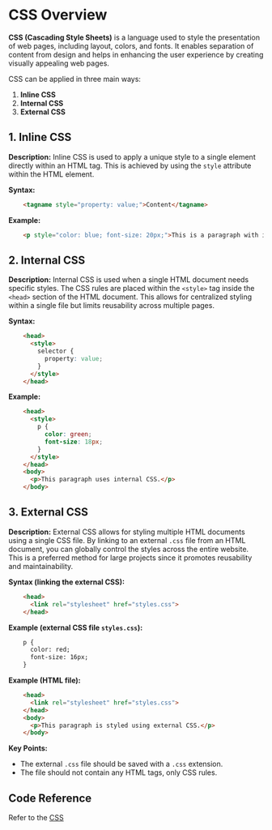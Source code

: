 # CSS Overview

**CSS (Cascading Style Sheets)** is a language used to style the presentation of web pages, including layout, colors, and fonts. It enables separation of content from design and helps in enhancing the user experience by creating visually appealing web pages.

CSS can be applied in three main ways:
1. **Inline CSS**
2. **Internal CSS**
3. **External CSS**

## 1. Inline CSS

**Description:**
Inline CSS is used to apply a unique style to a single element directly within an HTML tag. This is achieved by using the `style` attribute within the HTML element.

**Syntax:**
```html
    <tagname style="property: value;">Content</tagname>
```
**Example:**
```html
    <p style="color: blue; font-size: 20px;">This is a paragraph with inline CSS.</p>
```
## 2. Internal CSS

**Description:**
Internal CSS is used when a single HTML document needs specific styles. The CSS rules are placed within the `<style>` tag inside the `<head>` section of the HTML document. This allows for centralized styling within a single file but limits reusability across multiple pages.

**Syntax:**
```html
    <head>
      <style>
        selector {
          property: value;
        }
      </style>
    </head>
```
**Example:**
```html
    <head>
      <style>
        p {
          color: green;
          font-size: 18px;
        }
      </style>
    </head>
    <body>
      <p>This paragraph uses internal CSS.</p>
    </body>
```
## 3. External CSS

**Description:**
External CSS allows for styling multiple HTML documents using a single CSS file. By linking to an external `.css` file from an HTML document, you can globally control the styles across the entire website. This is a preferred method for large projects since it promotes reusability and maintainability.

**Syntax (linking the external CSS):**
```html
    <head>
      <link rel="stylesheet" href="styles.css">
    </head>
```
**Example (external CSS file `styles.css`):**
```html
    p {
      color: red;
      font-size: 16px;
    }
```
**Example (HTML file):**
```html
    <head>
      <link rel="stylesheet" href="styles.css">
    </head>
    <body>
      <p>This paragraph is styled using external CSS.</p>
    </body>
```
**Key Points:**
- The external `.css` file should be saved with a `.css` extension.
- The file should not contain any HTML tags, only CSS rules.

## Code Reference
Refer to the [CSS](https://github.com/manunmathew/python/raw/main/code/CSS/inline.html)
